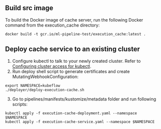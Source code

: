 ## Build src image
To build the Docker image of cache server, run the following Docker command from the execution_cache directory:

```
docker build -t gcr.io/ml-pipeline-test/execution_cache:latest .
```

## Deploy cache service to an existing cluster
1. Configure kubectl to talk to your newly created cluster. Refer to [Configuring cluster access for kubectl](https://cloud.google.com/kubernetes-engine/docs/how-to/cluster-access-for-kubectl).
2. Run deploy shell script to generate certificates and create MutatingWebhookConfiguration:

```
export NAMESPACE=kubeflow
./deployer/deploy-execution-cache.sh
```

3. Go to pipelines/manifests/kustomize/metadata folder and run following scripts:

```
kubectl apply -f execution-cache-deployment.yaml --namespace $NAMESPACE
kubectl apply -f execution-cache-service.yaml --namespace $NAMESPACE
```
